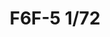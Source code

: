---
title: "F6F-5  1/72"
price: 1100.00 
desc: "WEEKEND EDITION, F6F-5  1/72, razmera: 1/72"
img_path: "/assets/img/7450.jpg"
brand: AMMO
available: true
special_offer: false
new: false
soon: false
cat: "Plasticne-Makete"
subcat: "PM-EDUARD"
subsubcat: ""
---